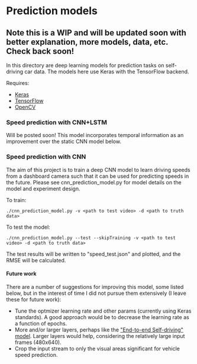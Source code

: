 # Prediction models

## Note this is a WIP and will be updated soon with better explanation, more models, data, etc. Check back soon!

In this directory are deep learning models for prediction tasks on self-driving car data. The models here use Keras with the TensorFlow backend.

Requires:

* [Keras](https://github.com/fchollet/keras/)
* [TensorFlow](https://www.tensorflow.org/versions/r0.10/get_started/os_setup.html)
* [OpenCV](http://opencv.org/downloads.html)



### Speed prediction with CNN+LSTM

Will be posted soon! This model incorporates temporal information as an improvement over the static CNN model below.

### Speed prediction with CNN

The aim of this project is to train a deep CNN model to learn driving speeds from a dashboard camera such that it can be used for predicting speeds in the future. Please see cnn_prediction_model.py for model details on the model and experiment design.

To train:

```
./cnn_prediction_model.py -v <path to test video> -d <path to truth data>
```

To test the model:

```
./cnn_prediction_model.py --test --skipTraining -v <path to test video> -d <path to truth data>
```

The test results will be written to "speed_test.json" and plotted, and the RMSE will be calculated.

<!--![](test_screenshot.png?raw=true "Screenshot from testing" =350x)-->

#### Future work

There are a number of suggestions for improving this model, some listed below, but in the interest of time I did not pursue them extensively (I leave these for future work):

* Tune the optmizer learning rate and other params (currently using Keras standards). A good approach would be to decrease the learning rate as a function of epochs.
* More and/or larger layers, perhaps like the ["End-to-end Self-driving" model](https://arxiv.org/abs/1604.07316). Larger layers would help, considering the relatively large input frames (480x640).
* Crop the input stream to only the visual areas significant for vehicle speed prediction.


